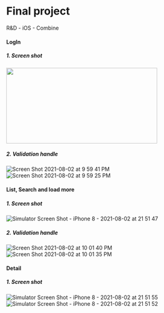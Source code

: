 # Final project
R&amp;D - iOS - Combine

#### LogIn
 ##### 1. Screen shot

 <img src="https://user-images.githubusercontent.com/54519387/127881879-54c216a3-5af3-41ba-8504-c35406d6e715.png" width="400" height="200" />

 ##### 2. Validation handle

![Screen Shot 2021-08-02 at 9 59 41 PM](https://user-images.githubusercontent.com/54519387/127882138-c1bb74f1-ec88-4887-8dd7-f7464e7d8f77.png)
![Screen Shot 2021-08-02 at 9 59 25 PM](https://user-images.githubusercontent.com/54519387/127882168-e4aa6fb5-0657-47c1-92c3-b177babb4492.png)


#### List, Search and load more
 ##### 1. Screen shot
 
![Simulator Screen Shot - iPhone 8 - 2021-08-02 at 21 51 47](https://user-images.githubusercontent.com/54519387/127882279-d6cf831b-bc29-4fb5-ae9c-5b8d131be297.png)

 ##### 2. Validation handle

![Screen Shot 2021-08-02 at 10 01 40 PM](https://user-images.githubusercontent.com/54519387/127882430-aa2c02d6-748e-49f7-a7c0-f23c8fbe4898.png)
![Screen Shot 2021-08-02 at 10 01 35 PM](https://user-images.githubusercontent.com/54519387/127882440-b0d65ca9-8b48-4d1a-9f98-7d02f5548940.png)

#### Detail
 ##### 1. Screen shot
![Simulator Screen Shot - iPhone 8 - 2021-08-02 at 21 51 55](https://user-images.githubusercontent.com/54519387/127882505-f5605a11-c359-480d-9510-231c5ebd919c.png)
![Simulator Screen Shot - iPhone 8 - 2021-08-02 at 21 51 52](https://user-images.githubusercontent.com/54519387/127882525-a3afe241-9ddf-413b-91a8-96041d74e4ed.png)


